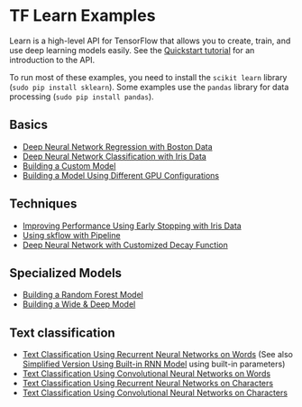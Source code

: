 # TF Learn Examples

Learn is a high-level API for TensorFlow that allows you to create,
train, and use deep learning models easily. See the [Quickstart tutorial](../../g3doc/tutorials/tflearn/index.md)
for an introduction to the API.

To run most of these examples, you need to install the `scikit learn` library (`sudo pip install sklearn`).
Some examples use the `pandas` library for data processing (`sudo pip install pandas`).

## Basics

* [Deep Neural Network Regression with Boston Data](boston.py)
* [Deep Neural Network Classification with Iris Data](iris.py)
* [Building a Custom Model](iris_custom_model.py)
* [Building a Model Using Different GPU Configurations](iris_run_config.py)

## Techniques

* [Improving Performance Using Early Stopping with Iris Data](iris_val_based_early_stopping.py)
* [Using skflow with Pipeline](iris_with_pipeline.py)
* [Deep Neural Network with Customized Decay Function](iris_custom_decay_dnn.py)

## Specialized Models
* [Building a Random Forest Model](random_forest.py)
* [Building a Wide & Deep Model](wide_n_deep_tutorial.py)

## Text classification

* [Text Classification Using Recurrent Neural Networks on Words](text_classification.py)
(See also [Simplified Version Using Built-in RNN Model](text_classification_builtin_rnn_model.py) using built-in parameters)
* [Text Classification Using Convolutional Neural Networks on Words](text_classification_cnn.py)
* [Text Classification Using Recurrent Neural Networks on Characters](text_classification_character_rnn.py)
* [Text Classification Using Convolutional Neural Networks on Characters](text_classification_character_cnn.py)
